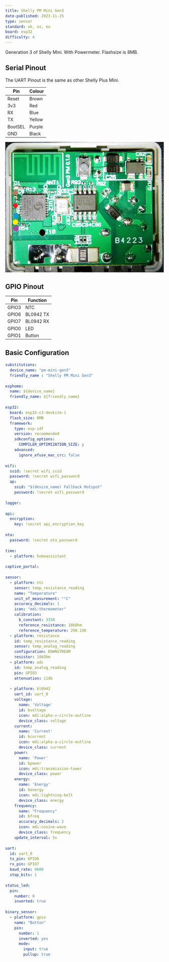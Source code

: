 ```yaml
---
title: Shelly PM Mini Gen3
date-published: 2023-11-25
type: sensor
standard: uk, us, eu
board: esp32
difficulty: 4
---
```

Generation 3 of Shelly Mini. With Powermeter. Flashsize is 8MB.

## Serial Pinout

The UART Pinout is the same as other Shelly Plus Mini.

| Pin      | Colour       |
| -------- | ------------ |
| Reset    | Brown        |
| 3v3      | Red          |
| RX       | Blue         |
| TX       | Yellow       |
| BootSEL  | Purple       |
| GND      | Black        |

![Shelly PM Mini Gen3](../Shelly-PM-Mini-Gen3/shelly_pm_mini_gen3_pcb_a.png "Shelly PM Mini Gen3")

## GPIO Pinout

| Pin   | Function     |
| ----- | ------------ |
| GPIO3 | NTC          |
| GPIO6 | BL0942 TX    |
| GPIO7 | BL0942 RX    |
| GPIO0 | LED          |
| GPIO1 | Button       |


## Basic Configuration

```yaml
substitutions:
  device_name: "pm-mini-gen3"
  friendly_name : "Shelly PM Mini Gen3"

esphome:
  name: ${device_name}
  friendly_name: ${friendly_name}

esp32:
  board: esp32-c3-devkitm-1
  flash_size: 8MB
  framework:
    type: esp-idf
    version: recommended
    sdkconfig_options:
      COMPILER_OPTIMIZATION_SIZE: y
    advanced:
      ignore_efuse_mac_crc: false      

wifi:
  ssid: !secret wifi_ssid
  password: !secret wifi_password
  ap:
    ssid: "$(device_name) Fallback Hotspot"
    password: !secret wifi_password

logger:

api:
  encryption:
    key: !secret api_encryption_key

ota:
  password: !secret ota_password

time:
  - platform: homeassistant

captive_portal:

sensor:
  - platform: ntc
    sensor: temp_resistance_reading
    name: "Temperature"
    unit_of_measurement: "°C"
    accuracy_decimals: 1
    icon: "mdi:thermometer"
    calibration:
      b_constant: 3350
      reference_resistance: 10kOhm
      reference_temperature: 298.15K
  - platform: resistance
    id: temp_resistance_reading
    sensor: temp_analog_reading
    configuration: DOWNSTREAM
    resistor: 10kOhm
  - platform: adc
    id: temp_analog_reading
    pin: GPIO3
    attenuation: 11db

  - platform: bl0942
    uart_id: uart_0
    voltage:
      name: 'Voltage'
      id: bvoltage
      icon: mdi:alpha-v-circle-outline
      device_class: voltage
    current:
      name: 'Current'
      id: bcurrent
      icon: mdi:alpha-a-circle-outline
      device_class: current
    power:
      name: 'Power'
      id: bpower
      icon: mdi:transmission-tower
      device_class: power
    energy:
      name: 'Energy'       
      id: benergy
      icon: mdi:lightning-bolt
      device_class: energy
    frequency:
      name: "Frequency"
      id: bfreq
      accuracy_decimals: 2
      icon: mdi:cosine-wave
      device_class: frequency      
    update_interval: 5s

uart:
  id: uart_0
  tx_pin: GPIO6
  rx_pin: GPIO7
  baud_rate: 9600
  stop_bits: 1

status_led:
  pin:
    number: 0
    inverted: true

binary_sensor:
  - platform: gpio
    name: "Button"
    pin:
      number: 1
      inverted: yes
      mode:
        input: true
        pullup: true

```
